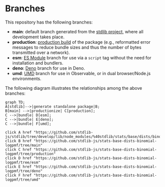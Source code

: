<!--

@license Apache-2.0

Copyright (c) 2022 The Stdlib Authors.

Licensed under the Apache License, Version 2.0 (the "License");
you may not use this file except in compliance with the License.
You may obtain a copy of the License at

    http://www.apache.org/licenses/LICENSE-2.0

Unless required by applicable law or agreed to in writing, software
distributed under the License is distributed on an "AS IS" BASIS,
WITHOUT WARRANTIES OR CONDITIONS OF ANY KIND, either express or implied.
See the License for the specific language governing permissions and
limitations under the License.

-->

# Branches

This repository has the following branches:

-   **main**: default branch generated from the [stdlib project][stdlib-url], where all development takes place.
-   **production**: [production build][production-url] of the package (e.g., reformatted error messages to reduce bundle sizes and thus the number of bytes transmitted over a network).
-   **esm**: [ES Module][esm-url] branch for use via a `script` tag without the need for installation and bundlers.
-   **deno**: [Deno][deno-url] branch for use in Deno.
-   **umd**: [UMD][umd-url] branch for use in Observable, or in dual browser/Node.js environments.

The following diagram illustrates the relationships among the above branches:

```mermaid
graph TD;
A[stdlib]-->|generate standalone package|B;
B[main] -->|productionize| C[production];
C -->|bundle| D[esm];
C -->|bundle| E[deno];
C -->|bundle| F[umd];

click A href "https://github.com/stdlib-js/stdlib/tree/develop/lib/node_modules/%40stdlib/stats/base/dists/binomial/logpmf"
click B href "https://github.com/stdlib-js/stats-base-dists-binomial-logpmf/tree/main"
click C href "https://github.com/stdlib-js/stats-base-dists-binomial-logpmf/tree/production"
click D href "https://github.com/stdlib-js/stats-base-dists-binomial-logpmf/tree/esm"
click E href "https://github.com/stdlib-js/stats-base-dists-binomial-logpmf/tree/deno"
click F href "https://github.com/stdlib-js/stats-base-dists-binomial-logpmf/tree/umd"
```

[stdlib-url]: https://github.com/stdlib-js/stdlib/tree/develop/lib/node_modules/%40stdlib/stats/base/dists/binomial/logpmf
[production-url]: https://github.com/stdlib-js/stats-base-dists-binomial-logpmf/tree/production
[deno-url]: https://github.com/stdlib-js/stats-base-dists-binomial-logpmf/tree/deno
[umd-url]: https://github.com/stdlib-js/stats-base-dists-binomial-logpmf/tree/umd
[esm-url]: https://github.com/stdlib-js/stats-base-dists-binomial-logpmf/tree/esm
